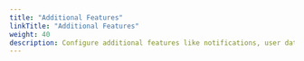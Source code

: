 ```yaml
---
title: "Additional Features"
linkTitle: "Additional Features"
weight: 40
description: Configure additional features like notifications, user data, Slack support. 
---
```

